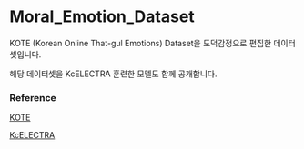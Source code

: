 # Moral_Emotion_Dataset

KOTE (Korean Online That-gul Emotions) Dataset을 도덕감정으로 편집한 데이터셋입니다.

해당 데이터셋을 KcELECTRA 훈련한 모델도 함께 공개합니다.


### Reference
[KOTE](https://github.com/username/my-repository)

[KcELECTRA](https://github.com/Beomi/KcELECTRA)
